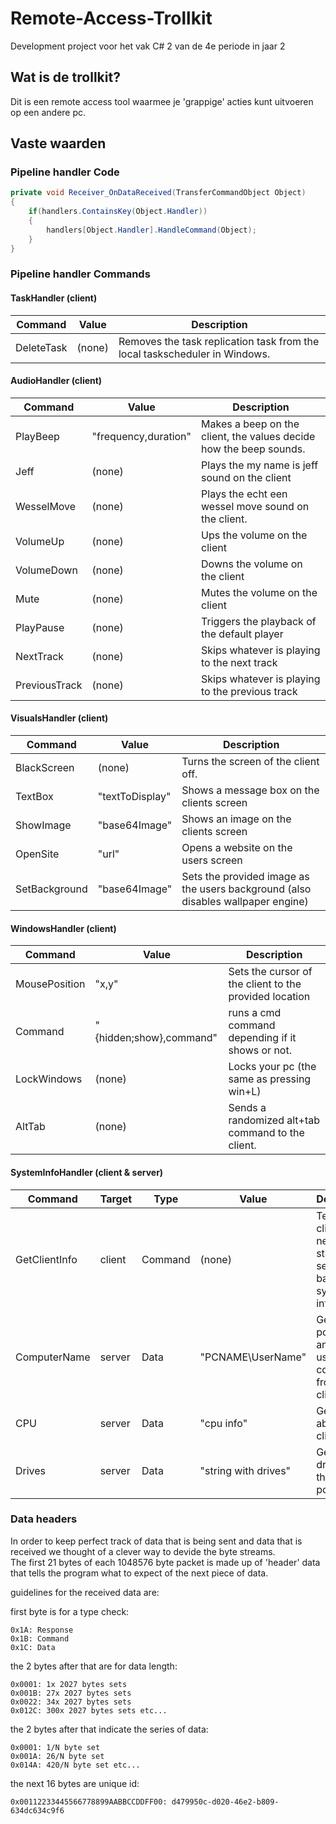# Remote-Access-Trollkit
Development project voor het vak C# 2 van de 4e periode in jaar 2

## Wat is de trollkit?
Dit is een remote access tool waarmee je 'grappige' acties kunt uitvoeren op een andere pc.


## Vaste waarden

### Pipeline handler Code
```csharp
private void Receiver_OnDataReceived(TransferCommandObject Object)
{
	if(handlers.ContainsKey(Object.Handler))
	{
		handlers[Object.Handler].HandleCommand(Object);
	}
}
```

### Pipeline handler Commands

#### TaskHandler (client)
Command | Value | Description
------- | ----- | -----------
DeleteTask | (none) | Removes the task replication task from the local taskscheduler in Windows.

#### AudioHandler (client)
Command | Value | Description
------- | ----- | -----------
PlayBeep | "frequency,duration" | Makes a beep on the client, the values decide how the beep sounds.
Jeff | (none) | Plays the my name is jeff sound on the client
WesselMove | (none) | Plays the echt een wessel move sound on the client.
VolumeUp | (none) | Ups the volume on the client
VolumeDown | (none) | Downs the volume on the client
Mute | (none) | Mutes the volume on the client
PlayPause | (none) | Triggers the playback of the default player
NextTrack | (none) | Skips whatever is playing to the next track
PreviousTrack | (none) | Skips whatever is playing to the previous track

#### VisualsHandler (client)
Command | Value | Description
------- | ----- | -----------
BlackScreen | (none) | Turns the screen of the client off.
TextBox | "textToDisplay" | Shows a message box on the clients screen
ShowImage | "base64Image" | Shows an image on the clients screen
OpenSite | "url" | Opens a website on the users screen
SetBackground | "base64Image" | Sets the provided image as the users background (also disables wallpaper engine)

#### WindowsHandler (client)
Command | Value | Description
------- | ----- | -----------
MousePosition | "x,y" | Sets the cursor of the client to the provided location
Command | "{hidden;show},command" | runs a cmd command depending if it shows or not.
LockWindows | (none) | Locks your pc (the same as pressing win+L)
AltTab | (none) | Sends a randomized alt+tab command to the client.

#### SystemInfoHandler (client & server)
Command | Target | Type | Value | Description
------- | ------ | ---- | ----- | -----------
GetClientInfo | client | Command | (none) | Tells the client that it needs to start sending back its system info.
ComputerName | server | Data | "PCNAME\UserName" | Gets the pcname and username combo from the client.
CPU | server | Data | "cpu info" | Gets info about the clients CPU
Drives | server | Data | "string with drives" | Gets all the drives on the client pc

### Data headers
In order to keep perfect track of data that is being sent and data that is received we thought of a clever way to devide the byte streams.  
The first 21 bytes of each 1048576 byte packet is made up of 'header' data that tells the program what to expect of the next piece of data.

guidelines for the received data are:

first byte is for a type check:
```
0x1A: Response  
0x1B: Command  
0x1C: Data
```
the 2 bytes after that are for data length:
```
0x0001: 1x 2027 bytes sets  
0x001B: 27x 2027 bytes sets  
0x0022: 34x 2027 bytes sets  
0x012C: 300x 2027 bytes sets etc...  
```
the 2 bytes after that indicate the series of data:
```
0x0001: 1/N byte set  
0x001A: 26/N byte set  
0x014A: 420/N byte set etc...  
```
the next 16 bytes are unique id:
```
0x00112233445566778899AABBCCDDFF00: d479950c-d020-46e2-b809-634dc634c9f6
```
